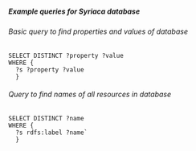 ##### Example queries for Syriaca database

###### Basic query to find properties and values of database

```
SELECT DISTINCT ?property ?value
WHERE {
  ?s ?property ?value
  }
```


###### Query to find names of all resources in database

```
SELECT DISTINCT ?name
WHERE {
  ?s rdfs:label ?name`
  }
```
